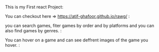This is my First react Project:

You can checkout here => https://atif-ghafoor.github.io/rawg/ :

you can search games, fiter games by order and by platforms and you can also find games by genres. :

You can hover on a game and can see deffrent images of the game you hover. :
